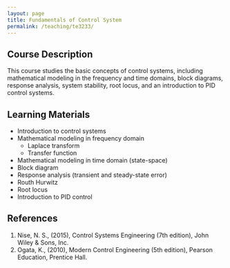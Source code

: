 ```yaml
---
layout: page
title: Fundamentals of Control System
permalink: /teaching/te3233/
--- 
```


## Course Description
This course studies the basic concepts of control systems, including mathematical modeling in the frequency and time domains, block diagrams, response analysis, system stability, root locus, and an introduction to PID control systems.

## Learning Materials

* Introduction to control systems
* Mathematical modeling in frequency domain
    * Laplace transform
    * Transfer function
* Mathematical modeling in time domain (state-space)
* Block diagram
* Response analysis (transient and steady-state error)
* Routh Hurwitz
* Root locus
* Introduction to PID control

## References

1. Nise, N. S., (2015), Control Systems Engineering (7th edition), John Wiley & Sons, Inc.
1. Ogata, K., (2010), Modern Control Engineering (5th edition), Pearson Education, Prentice Hall.
